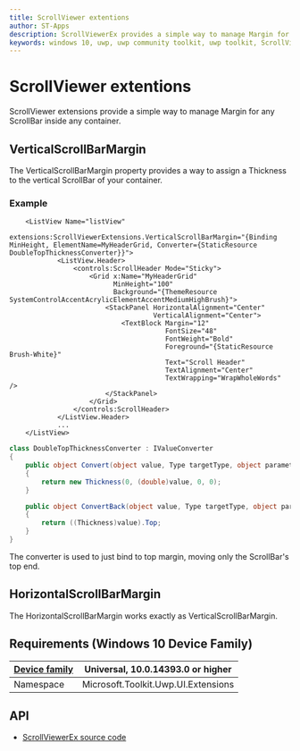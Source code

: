 ```yaml
---
title: ScrollViewer extentions
author: ST-Apps
description: ScrollViewerEx provides a simple way to manage Margin for any ScrollBar inside any container.
keywords: windows 10, uwp, uwp community toolkit, uwp toolkit, ScrollViewer, extentions
---
```


# ScrollViewer extentions

ScrollViewer extensions provide a simple way to manage Margin for any ScrollBar inside any container.

## VerticalScrollBarMargin

The VerticalScrollBarMargin property provides a way to assign a Thickness to the vertical ScrollBar of your container.

### Example

```xaml
    <ListView Name="listView"
              extensions:ScrollViewerExtensions.VerticalScrollBarMargin="{Binding MinHeight, ElementName=MyHeaderGrid, Converter={StaticResource DoubleTopThicknessConverter}}">
            <ListView.Header>
                <controls:ScrollHeader Mode="Sticky">
                    <Grid x:Name="MyHeaderGrid"
                          MinHeight="100"
                          Background="{ThemeResource SystemControlAccentAcrylicElementAccentMediumHighBrush}">
                        <StackPanel HorizontalAlignment="Center"
                                    VerticalAlignment="Center">
                            <TextBlock Margin="12"
                                       FontSize="48"
                                       FontWeight="Bold"
                                       Foreground="{StaticResource Brush-White}"
                                       Text="Scroll Header"
                                       TextAlignment="Center"
                                       TextWrapping="WrapWholeWords" />
                        </StackPanel>
                    </Grid>
                </controls:ScrollHeader>
            </ListView.Header>
			...
	</ListView>
```

```c#
class DoubleTopThicknessConverter : IValueConverter
{
    public object Convert(object value, Type targetType, object parameter, string language)
    {
        return new Thickness(0, (double)value, 0, 0);
    }

    public object ConvertBack(object value, Type targetType, object parameter, string language)
    {
        return ((Thickness)value).Top;
    }
}
```

The converter is used to just bind to top margin, moving only the ScrollBar's top end.

## HorizontalScrollBarMargin

The HorizontalScrollBarMargin works exactly as VerticalScrollBarMargin.

## Requirements (Windows 10 Device Family)

| [Device family](http://go.microsoft.com/fwlink/p/?LinkID=526370) | Universal, 10.0.14393.0 or higher |
| --- | --- |
| Namespace | Microsoft.Toolkit.Uwp.UI.Extensions |

## API

* [ScrollViewerEx source code](https://github.com/Microsoft/UWPCommunityToolkit/blob/master/Microsoft.Toolkit.Uwp.UI/Extensions/ScrollViewer)